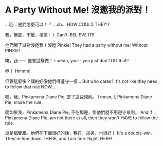 # A Party Without Me! 沒邀我的派對！

...哦... 他們怎麼可以！？
...oh... HOW COULD THEY!?

我，簡直，不敢，相信！
I. Can't. BELIEVE IT!!

他們開了派對沒邀我！沒邀 Pinkie!
They had a party without me! Without PINKIE!

唉，我—— 誰會這樣做！
I mean, you-- you just don't DO that!!

哼！
Hmmm!

但管這麼多？講的好像他們得遵守一樣...
But who cares? It's not like they need to follow that rule NOW...

嗯，我，Pinkamena Diane Pie, 定了這些規則。
I mean, I, Pinkamena Diane Pie, made the rule.

而如果我，Pinkamena Diane Pie, 不在那邊，那他們就不用遵守規則。
And if I, Pinkamena Diane Pie, am not there at all, then they won't HAVE to follow the rule.

這是個雙贏。他們在下面很好的話，我在，這邊，也很好！
It's a double-win. They're fine down THERE, and I am fine. Right. HERE!

